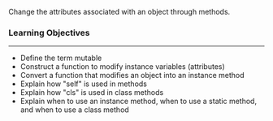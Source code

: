 Change the attributes associated with an object through methods.

### Learning Objectives

---

* Define the term mutable
* Construct a function to modify instance variables (attributes)
* Convert a function that modifies an object into an instance method
* Explain how "self" is used in methods
* Explain how "cls" is used in class methods
* Explain when to use an instance method, when to use a static method, and when to use a class method
